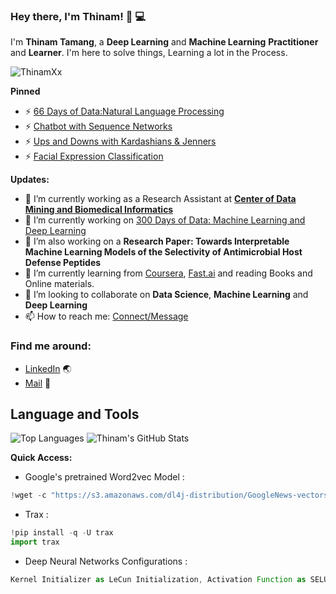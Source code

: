 ### Hey there, I'm __Thinam__! 👋 :computer:

I'm **Thinam Tamang**, a **Deep Learning** and **Machine Learning** **Practitioner** and **Learner**. I'm here to solve things, Learning a lot in the Process.

<p align="left"> <img src="https://komarev.com/ghpvc/?username=ThinamXx" alt="ThinamXx" /> </p>

**Pinned**
- ⚡ [66 Days of Data:Natural Language Processing](https://github.com/ThinamXx/66DaysofData__NLP.git)
- ⚡ [Chatbot with Sequence Networks](https://github.com/ThinamXx/Chatbot.git)
- ⚡ [Ups and Downs with Kardashians & Jenners](https://github.com/ThinamXx/UpsandDowns-with-Kardashians.git)
- ⚡ [Facial Expression Classification](https://github.com/ThinamXx/Facial-Expression-Classification.git)

**Updates:**
- 🔭 I’m currently working as a Research Assistant at [**Center of Data Mining and Biomedical Informatics**](https://mt.mahidol.ac.th/en/departments/center-of-data-mining-and-biomedical-informatics-2/)
- 🔭 I’m currently working on [300 Days of Data: Machine Learning and Deep Learning](https://github.com/ThinamXx/300Days__MachineLearningDeepLearning.git)
- 🔭 I’m also working on a **Research Paper: Towards Interpretable Machine Learning Models of the Selectivity of Antimicrobial Host Defense Peptides**
- 🌱 I’m currently learning from [Coursera](https://www.coursera.org/), [Fast.ai](https://course.fast.ai/#) and reading Books and Online materials.
- 👯 I’m looking to collaborate on **Data Science**, **Machine Learning** and **Deep Learning**
- 📫 How to reach me: [Connect/Message](https://www.linkedin.com/in/thinam-tamang-3b12831a2/)


### Find me around:
- [LinkedIn](https://www.linkedin.com/in/thinam-tamang-3b12831a2/) :earth_asia:
- [Mail](https://www.linkedin.com/in/thinam-tamang-3b12831a2/) :email:

## **Language and Tools**

![Top Languages](https://github-readme-stats.vercel.app/api/top-langs/?username=ThinamXx&theme=radical)
![Thinam's GitHub Stats](https://github-readme-stats.vercel.app/api?username=ThinamXx&hide=prs,issues,contribs?username=ThinamXx&count_private=true?username=ThinamXx&show_icons=true&theme=radical)

**Quick Access:**
- Google's pretrained Word2vec Model :

```javascript
!wget -c "https://s3.amazonaws.com/dl4j-distribution/GoogleNews-vectors-negative300.bin.gz"
```

- Trax : 

```javascript
!pip install -q -U trax
import trax
```

- Deep Neural Networks Configurations : 
```javascript
Kernel Initializer as LeCun Initialization, Activation Function as SELU, Normalization as None, Regularization as Early Stopping, Optimizer as Nadam, Learning Rate Schedule as Performance Scheduling.
```

<!--
**ThinamXx/ThinamXx** is a ✨ _special_ ✨ repository because its `README.md` (this file) appears on your GitHub profile.

Here are some ideas to get you started:
- 🔭 I’m currently working as a Developer Internship at [**Information and Language Processing Research Lab**](https://ilprl.ku.edu.np/)
- 🔭 I’m currently working on ...
- 🌱 I’m currently learning ...
- 👯 I’m looking to collaborate on ...
- 🤔 I’m looking for help with ...
- 💬 Ask me about ...
- 📫 How to reach me: ...
- 😄 Pronouns: ...
- ⚡ Fun fact: ...
-->
